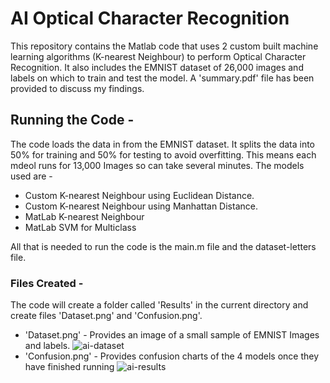 # AI Optical Character Recognition

This repository contains the Matlab code that uses 2 custom built machine learning algorithms (K-nearest Neighbour) to perform Optical Character Recognition.
It also includes the EMNIST dataset of 26,000 images and labels on which to train and test the model. A 'summary.pdf' file has been provided to discuss my findings.

## Running the Code -

The code loads the data in from the EMNIST dataset. It splits the data into 50% for training and 50% for testing to avoid overfitting. This means each mdeol runs for
13,000 Images so can take several minutes. The models used are -
* Custom K-nearest Neighbour using Euclidean Distance.
* Custom K-nearest Neighbour using Manhattan Distance.
* MatLab K-nearest Neighbour
* MatLab SVM for Multiclass

All that is needed to run the code is the main.m file and the dataset-letters file.

### Files Created -

The code will create a folder called 'Results' in the current directory and create files 'Dataset.png' and 'Confusion.png'.
* 'Dataset.png' - Provides an image of a small sample of EMNIST Images and labels.
![ai-dataset](https://github.com/user-attachments/assets/40d403fc-bf10-4dc2-8307-d9b984f8a0f5)
* 'Confusion.png' - Provides confusion charts of the 4 models once they have finished running
![ai-results](https://github.com/user-attachments/assets/fce7c891-d795-42d5-a447-c700697ed989)

